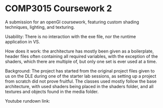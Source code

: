 # COMP3015 Coursework 2


A submission for an openGl coursework, featuring custom shading techniques, lighting, and texturing.

Usability: 
There is no interaction with the exe file, nor the runtime application in VS.

How does it work:
the architecture has mostly been given as a boilerplate, header files often containing all required variables, with the exception of the shaders, which there are multiple of, but only one set is ever used at a time.

Background:
The project has started from the original project files given to us on the DLE during one of the  starter lab sessions, as setting up a project from scratch did not prove fruitful. The classes used mostly follow the base architecture, with used shaders being placed in the shaders folder, and all textures and objects found in the media folder.

Youtube rundown link:

